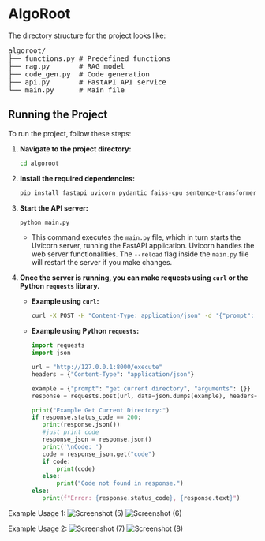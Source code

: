 # AlgoRoot

The directory structure for the project looks like:

<pre>
algoroot/
├── functions.py # Predefined functions
├── rag.py       # RAG model
├── code_gen.py  # Code generation
├── api.py       # FastAPI API service
└── main.py      # Main file
</pre>

## Running the Project

To run the project, follow these steps:

1.  **Navigate to the project directory:**
    ```bash
    cd algoroot
    ```

2.  **Install the required dependencies:**
    ```bash
    pip install fastapi uvicorn pydantic faiss-cpu sentence-transformers psutil
    ```

3.  **Start the API server:**
    ```bash
    python main.py
    ```

    * This command executes the `main.py` file, which in turn starts the Uvicorn server, running the FastAPI application. Uvicorn handles the web server functionalities. The `--reload` flag inside the `main.py` file will restart the server if you make changes.

4.  **Once the server is running, you can make requests using `curl` or the Python `requests` library.**

    * **Example using `curl`:**
        ```bash
        curl -X POST -H "Content-Type: application/json" -d '{"prompt": "get system info", "arguments": {}}' [http://127.0.0.1:8000/execute](http://127.0.0.1:8000/execute)
        ```

    * **Example using Python `requests`:**
        ```python
       import requests
       import json

       url = "http://127.0.0.1:8000/execute"
       headers = {"Content-Type": "application/json"}

       example = {"prompt": "get current directory", "arguments": {}}
       response = requests.post(url, data=json.dumps(example), headers=headers)
      
       print("Example Get Current Directory:")
       if response.status_code == 200:
           print(response.json())
           #just print code
           response_json = response.json()  
           print('\nCode: ')
           code = response_json.get("code") 
           if code:
               print(code)  
           else:
               print("Code not found in response.")
       else:
           print(f"Error: {response.status_code}, {response.text}")
        ```

Example Usage 1: 
![Screenshot (5)](https://github.com/user-attachments/assets/cc46092c-4416-4476-9e80-ae82055ed11b)
![Screenshot (6)](https://github.com/user-attachments/assets/4732b5f2-ca08-4734-9f6c-07d543d93b6f)


Example Usage 2: 
![Screenshot (7)](https://github.com/user-attachments/assets/e004a984-8291-4a55-843d-d8169f1a68ed)
![Screenshot (8)](https://github.com/user-attachments/assets/215bdae3-b734-41d2-8ec5-48a713df806f)





